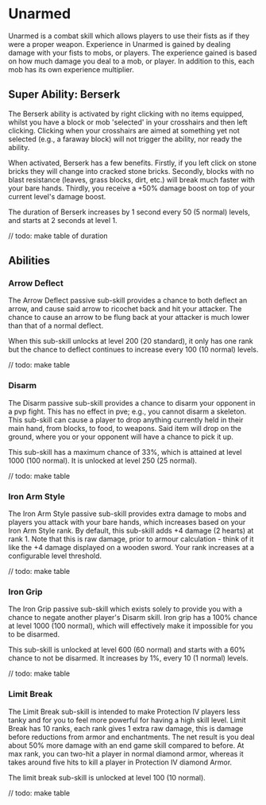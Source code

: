 # Unarmed

Unarmed is a combat skill which allows players to use their fists as if they were a proper weapon. Experience in Unarmed is gained by dealing damage with your fists to mobs, or players. The experience gained is based on how much damage you deal to a mob, or player. In addition to this, each mob has its own experience multiplier.

## Super Ability: Berserk

The Berserk ability is activated by right clicking with no items equipped, whilst you have a block or mob 'selected' in your crosshairs and then left clicking. Clicking when your crosshairs are aimed at something yet not selected (e.g., a faraway block) will not trigger the ability, nor ready the ability.

When activated, Berserk has a few benefits. Firstly, if you left click on stone bricks they will change into cracked stone bricks. Secondly, blocks with no blast resistance (leaves, grass blocks, dirt, etc.) will break much faster with your bare hands. Thirdly, you receive a +50% damage boost on top of your current level's damage boost.

The duration of Berserk increases by 1 second every 50 (5 normal) levels, and starts at 2 seconds at level 1.

// todo: make table of duration

## Abilities

### Arrow Deflect

The Arrow Deflect passive sub-skill provides a chance to both deflect an arrow, and cause said arrow to ricochet back and hit your attacker. The chance to cause an arrow to be flung back at your attacker is much lower than that of a normal deflect.

When this sub-skill unlocks at level 200 (20 standard), it only has one rank but the chance to deflect continues to increase every 100 (10 normal) levels.

// todo: make table

### Disarm

The Disarm passive sub-skill provides a chance to disarm your opponent in a pvp fight. This has no effect in pve; e.g., you cannot disarm a skeleton. This sub-skill can cause a player to drop anything currently held in their main hand, from blocks, to food, to weapons. Said item will drop on the ground, where you or your opponent will have a chance to pick it up.

This sub-skill has a maximum chance of 33%, which is attained at level 1000 (100 normal). It is unlocked at level 250 (25 normal).

// todo: make table

### Iron Arm Style

The Iron Arm Style passive sub-skill provides extra damage to mobs and players you attack with your bare hands, which increases based on your Iron Arm Style rank. By default, this sub-skill adds +4 damage (2 hearts) at rank 1. Note that this is raw damage, prior to armour calculation - think of it like the +4 damage displayed on a wooden sword. Your rank increases at a configurable level threshold.


// todo: make table

### Iron Grip

The Iron Grip passive sub-skill which exists solely to provide you with a chance to negate another player's Disarm skill. Iron grip has a 100% chance at level 1000 (100 normal), which will effectively make it impossible for you to be disarmed.

This sub-skill is unlocked at level 600 (60 normal) and starts with a 60% chance to not be disarmed. It increases by 1%, every 10 (1 normal) levels.

// todo: make table

### Limit Break
The Limit Break sub-skill is intended to make Protection IV players less tanky and for you to feel more powerful for having a high skill level. Limit Break has 10 ranks, each rank gives 1 extra raw damage, this is damage before reductions from armor and enchantments. The net result is you deal about 50% more damage with an end game skill compared to before. At max rank, you can two-hit a player in normal diamond armor, whereas it takes around five hits to kill a player in Protection IV diamond Armor.

The limit break sub-skill is unlocked at level 100 (10 normal).

// todo: make table